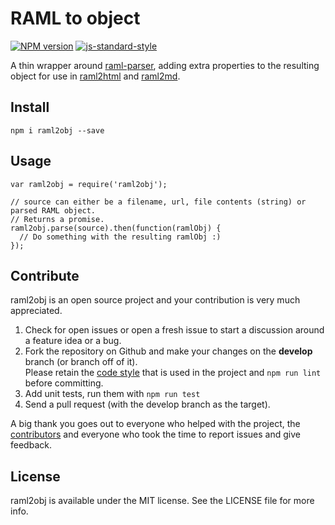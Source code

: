 # RAML to object

[![NPM version](http://img.shields.io/npm/v/raml2obj.svg)](https://www.npmjs.org/package/raml2obj)
[![js-standard-style](https://img.shields.io/badge/code%20style-airbnb-blue.svg?style=flat)](https://github.com/airbnb/javascript)

A thin wrapper around [raml-parser](https://www.npmjs.org/package/raml-parser), adding extra properties to the resulting
object for use in [raml2html](https://www.npmjs.org/package/raml2html) and [raml2md](https://www.npmjs.org/package/raml2md).


## Install
```
npm i raml2obj --save
```


## Usage
```
var raml2obj = require('raml2obj');

// source can either be a filename, url, file contents (string) or parsed RAML object.
// Returns a promise.
raml2obj.parse(source).then(function(ramlObj) {
  // Do something with the resulting ramlObj :)
});
```


## Contribute
raml2obj is an open source project and your contribution is very much appreciated.

1. Check for open issues or open a fresh issue to start a discussion around a feature idea or a bug.
2. Fork the repository on Github and make your changes on the **develop** branch (or branch off of it).  
   Please retain the [code style](https://github.com/airbnb/javascript) that is used in the project and `npm run lint` before committing.
3. Add unit tests, run them with `npm run test`
4. Send a pull request (with the develop branch as the target).

A big thank you goes out to everyone who helped with the project, the [contributors](https://github.com/raml2html/raml2obj/graphs/contributors)
and everyone who took the time to report issues and give feedback.


## License
raml2obj is available under the MIT license. See the LICENSE file for more info.
